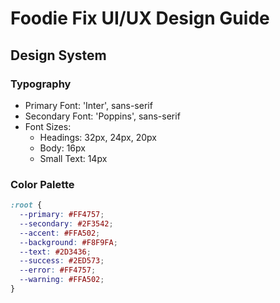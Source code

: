 # Foodie Fix UI/UX Design Guide

## Design System

### Typography
- Primary Font: 'Inter', sans-serif
- Secondary Font: 'Poppins', sans-serif
- Font Sizes:
  - Headings: 32px, 24px, 20px
  - Body: 16px
  - Small Text: 14px

### Color Palette
```css
:root {
  --primary: #FF4757;
  --secondary: #2F3542;
  --accent: #FFA502;
  --background: #F8F9FA;
  --text: #2D3436;
  --success: #2ED573;
  --error: #FF4757;
  --warning: #FFA502;
}